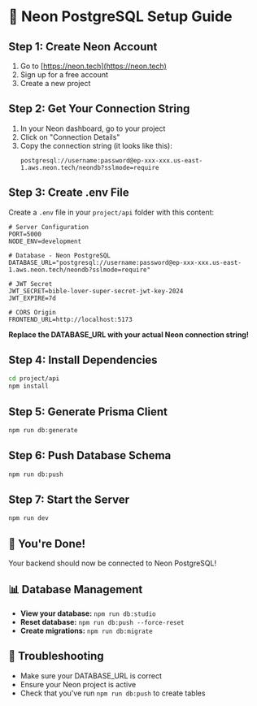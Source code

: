 # 🚀 Neon PostgreSQL Setup Guide

## Step 1: Create Neon Account
1. Go to [https://neon.tech](https://neon.tech)
2. Sign up for a free account
3. Create a new project

## Step 2: Get Your Connection String
1. In your Neon dashboard, go to your project
2. Click on "Connection Details"
3. Copy the connection string (it looks like this):
   ```
   postgresql://username:password@ep-xxx-xxx.us-east-1.aws.neon.tech/neondb?sslmode=require
   ```

## Step 3: Create .env File
Create a `.env` file in your `project/api` folder with this content:

```env
# Server Configuration
PORT=5000
NODE_ENV=development

# Database - Neon PostgreSQL
DATABASE_URL="postgresql://username:password@ep-xxx-xxx.us-east-1.aws.neon.tech/neondb?sslmode=require"

# JWT Secret
JWT_SECRET=bible-lover-super-secret-jwt-key-2024
JWT_EXPIRE=7d

# CORS Origin
FRONTEND_URL=http://localhost:5173
```

**Replace the DATABASE_URL with your actual Neon connection string!**

## Step 4: Install Dependencies
```bash
cd project/api
npm install
```

## Step 5: Generate Prisma Client
```bash
npm run db:generate
```

## Step 6: Push Database Schema
```bash
npm run db:push
```

## Step 7: Start the Server
```bash
npm run dev
```

## 🎉 You're Done!
Your backend should now be connected to Neon PostgreSQL!

## 📊 Database Management
- **View your database:** `npm run db:studio`
- **Reset database:** `npm run db:push --force-reset`
- **Create migrations:** `npm run db:migrate`

## 🔧 Troubleshooting
- Make sure your DATABASE_URL is correct
- Ensure your Neon project is active
- Check that you've run `npm run db:push` to create tables
